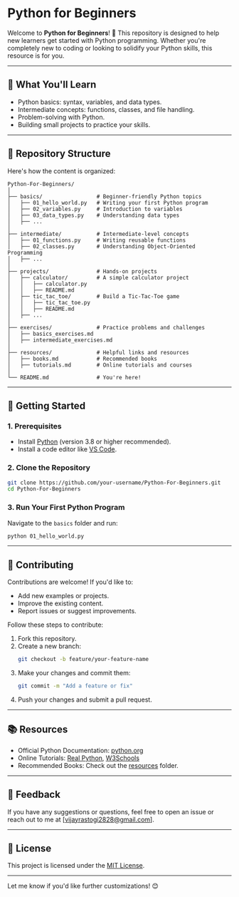 # **Python for Beginners**

Welcome to **Python for Beginners**! 🎉 This repository is designed to help new learners get started with Python programming. Whether you're completely new to coding or looking to solidify your Python skills, this resource is for you.

---

## **📖 What You'll Learn**
- Python basics: syntax, variables, and data types.
- Intermediate concepts: functions, classes, and file handling.
- Problem-solving with Python.
- Building small projects to practice your skills.

---

## **📂 Repository Structure**

Here's how the content is organized:

```plaintext
Python-For-Beginners/
│
├── basics/                 # Beginner-friendly Python topics
│   ├── 01_hello_world.py   # Writing your first Python program
│   ├── 02_variables.py     # Introduction to variables
│   ├── 03_data_types.py    # Understanding data types
│   ├── ...
│
├── intermediate/           # Intermediate-level concepts
│   ├── 01_functions.py     # Writing reusable functions
│   ├── 02_classes.py       # Understanding Object-Oriented Programming
│   ├── ...
│
├── projects/               # Hands-on projects
│   ├── calculator/         # A simple calculator project
│   │   ├── calculator.py
│   │   ├── README.md
│   ├── tic_tac_toe/        # Build a Tic-Tac-Toe game
│   │   ├── tic_tac_toe.py
│   │   ├── README.md
│   ├── ...
│
├── exercises/              # Practice problems and challenges
│   ├── basics_exercises.md
│   ├── intermediate_exercises.md
│
├── resources/              # Helpful links and resources
│   ├── books.md            # Recommended books
│   ├── tutorials.md        # Online tutorials and courses
│
└── README.md               # You're here!
```

---

## **🚀 Getting Started**

### **1. Prerequisites**
- Install [Python](https://www.python.org/downloads/) (version 3.8 or higher recommended).
- Install a code editor like [VS Code](https://code.visualstudio.com/).

### **2. Clone the Repository**
```bash
git clone https://github.com/your-username/Python-For-Beginners.git
cd Python-For-Beginners
```

### **3. Run Your First Python Program**
Navigate to the `basics` folder and run:
```bash
python 01_hello_world.py
```

---

## **📝 Contributing**

Contributions are welcome! If you'd like to:
- Add new examples or projects.
- Improve the existing content.
- Report issues or suggest improvements.

Follow these steps to contribute:
1. Fork this repository.
2. Create a new branch:
   ```bash
   git checkout -b feature/your-feature-name
   ```
3. Make your changes and commit them:
   ```bash
   git commit -m "Add a feature or fix"
   ```
4. Push your changes and submit a pull request.

---

## **📚 Resources**

- Official Python Documentation: [python.org](https://www.python.org/doc/)
- Online Tutorials: [Real Python](https://realpython.com/), [W3Schools](https://www.w3schools.com/python/)
- Recommended Books: Check out the [resources](./resources/books.md) folder.

---

## **💬 Feedback**

If you have any suggestions or questions, feel free to open an issue or reach out to me at [vijayrastogi2828@gmail.com].

---

## **📜 License**
This project is licensed under the [MIT License](LICENSE).

---

Let me know if you'd like further customizations! 😊
